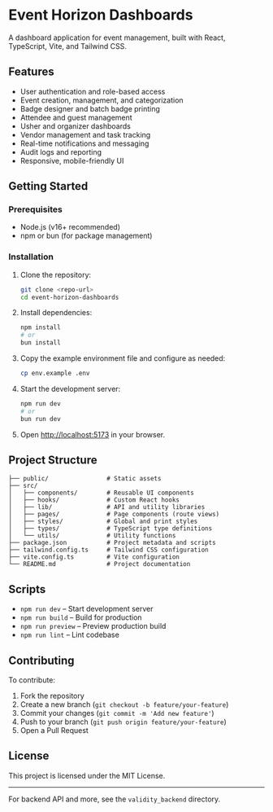 # Event Horizon Dashboards

A dashboard application for event management, built with React, TypeScript, Vite, and Tailwind CSS.

## Features
- User authentication and role-based access
- Event creation, management, and categorization
- Badge designer and batch badge printing
- Attendee and guest management
- Usher and organizer dashboards
- Vendor management and task tracking
- Real-time notifications and messaging
- Audit logs and reporting
- Responsive, mobile-friendly UI

## Getting Started

### Prerequisites
- Node.js (v16+ recommended)
- npm or bun (for package management)

### Installation

1. Clone the repository:
   ```bash
   git clone <repo-url>
   cd event-horizon-dashboards
   ```
2. Install dependencies:
   ```bash
   npm install
   # or
   bun install
   ```
3. Copy the example environment file and configure as needed:
   ```bash
   cp env.example .env
   ```
4. Start the development server:
   ```bash
   npm run dev
   # or
   bun run dev
   ```
5. Open [http://localhost:5173](http://localhost:5173) in your browser.

## Project Structure

```
├── public/                # Static assets
├── src/
│   ├── components/        # Reusable UI components
│   ├── hooks/             # Custom React hooks
│   ├── lib/               # API and utility libraries
│   ├── pages/             # Page components (route views)
│   ├── styles/            # Global and print styles
│   ├── types/             # TypeScript type definitions
│   └── utils/             # Utility functions
├── package.json           # Project metadata and scripts
├── tailwind.config.ts     # Tailwind CSS configuration
├── vite.config.ts         # Vite configuration
└── README.md              # Project documentation
```

## Scripts
- `npm run dev` – Start development server
- `npm run build` – Build for production
- `npm run preview` – Preview production build
- `npm run lint` – Lint codebase

## Contributing

To contribute:
1. Fork the repository
2. Create a new branch (`git checkout -b feature/your-feature`)
3. Commit your changes (`git commit -m 'Add new feature'`)
4. Push to your branch (`git push origin feature/your-feature`)
5. Open a Pull Request

## License

This project is licensed under the MIT License.

---

For backend API and more, see the `validity_backend` directory.
